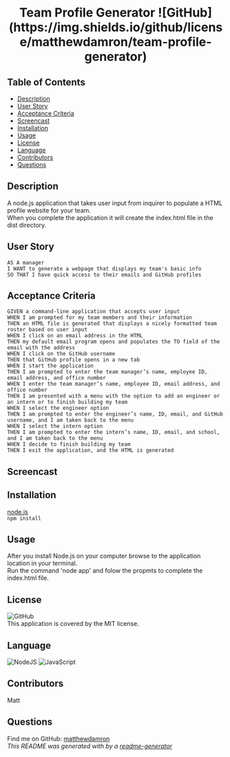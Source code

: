 <h1 align="center">
Team Profile Generator
![GitHub](https://img.shields.io/github/license/matthewdamron/team-profile-generator)
</h1>

## Table of Contents
- [Description](#description)
- [User Story](#user-story)
- [Acceptance Criteria](#Acceptance-criteria)
- [Screencast](#screencast)
- [Installation](#installation)
- [Usage](#usage)
- [License](#license)
- [Language](#language)
- [Contributors](#contributors)
- [Questions](#questions)

## Description
A node.js application that takes user input from inquirer to populate a HTML profile website for your team.<br />
When you complete the application it will create the index.html file in the dist directory.

## User Story
```
AS A manager
I WANT to generate a webpage that displays my team's basic info
SO THAT I have quick access to their emails and GitHub profiles
```

## Acceptance Criteria
```
GIVEN a command-line application that accepts user input
WHEN I am prompted for my team members and their information
THEN an HTML file is generated that displays a nicely formatted team roster based on user input
WHEN I click on an email address in the HTML
THEN my default email program opens and populates the TO field of the email with the address
WHEN I click on the GitHub username
THEN that GitHub profile opens in a new tab
WHEN I start the application
THEN I am prompted to enter the team manager’s name, employee ID, email address, and office number
WHEN I enter the team manager’s name, employee ID, email address, and office number
THEN I am presented with a menu with the option to add an engineer or an intern or to finish building my team
WHEN I select the engineer option
THEN I am prompted to enter the engineer’s name, ID, email, and GitHub username, and I am taken back to the menu
WHEN I select the intern option
THEN I am prompted to enter the intern’s name, ID, email, and school, and I am taken back to the menu
WHEN I decide to finish building my team
THEN I exit the application, and the HTML is generated
```

## Screencast
<!-- [![Watch the video](./utils/readme-generator.png)](https://drive.google.com/file/d/1fhJ8WjSsmwnVfBhrqTkjKFW5GMdggjMu/view?usp=sharing) -->

## Installation
[node.js](https://nodejs.org)<br />
`npm install`

## Usage
After you install Node.js on your computer browse to the application location in your terminal.<br />
Run the command 'node app' and folow the propmts to complete the index.html file.

## License
![GitHub](https://img.shields.io/github/license/matthewdamron/team-profile-generator)<br />
This application is covered by the MIT license. 

## Language
<img alt="NodeJS" src="https://img.shields.io/badge/node.js%20-%2343853D.svg?&style=for-the-badge&logo=node.js&logoColor=white"/>
<img alt="JavaScript" src="https://img.shields.io/badge/javascript%20-%23323330.svg?&style=for-the-badge&logo=javascript&logoColor=%23F7DF1E"/>

## Contributors
Matt

## Questions
Find me on GitHub: [matthewdamron](https://github.com/matthewdamron)<br />
_This README was generated with by a [readme-generator](https://github.com/matthewdamron/readme-generator)_
